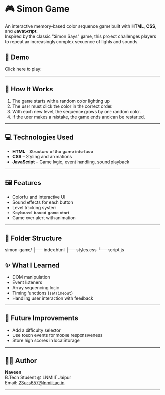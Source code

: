 # 🎮 Simon Game

An interactive memory-based color sequence game built with **HTML**, **CSS**, and **JavaScript**.  
Inspired by the classic "Simon Says" game, this project challenges players to repeat an increasingly complex sequence of lights and sounds.

## 🚀 Demo

Click here to play:

---

## 🧠 How It Works

1. The game starts with a random color lighting up.
2. The user must click the color in the correct order.
3. With each new level, the sequence grows by one random color.
4. If the user makes a mistake, the game ends and can be restarted.

---

## 💻 Technologies Used

- **HTML** – Structure of the game interface
- **CSS** – Styling and animations
- **JavaScript** – Game logic, event handling, sound playback

---

## 🖼️ Features

- Colorful and interactive UI
- Sound effects for each button
- Level tracking system
- Keyboard-based game start
- Game over alert with animation

---

## 📂 Folder Structure
simon-game/
├── index.html
├── styles.css
└── script.js

## ✨ What I Learned

- DOM manipulation
- Event listeners
- Array sequencing logic
- Timing functions (`setTimeout`)
- Handling user interaction with feedback

---

## 📌 Future Improvements

- Add a difficulty selector
- Use touch events for mobile responsiveness
- Store high scores in localStorage

---

## 🧑‍💻 Author

**Naveen**  
B.Tech Student @ LNMIIT Jaipur  
Email: [23ucs657@lnmiit.ac.in](mailto:23ucs657@lnmiit.ac.in)

---
